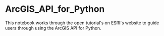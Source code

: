 # ArcGIS_API_for_Python
This notebook works through the open tutorial's on ESRI's website to guide users through using the ArcGIS API for Python.
